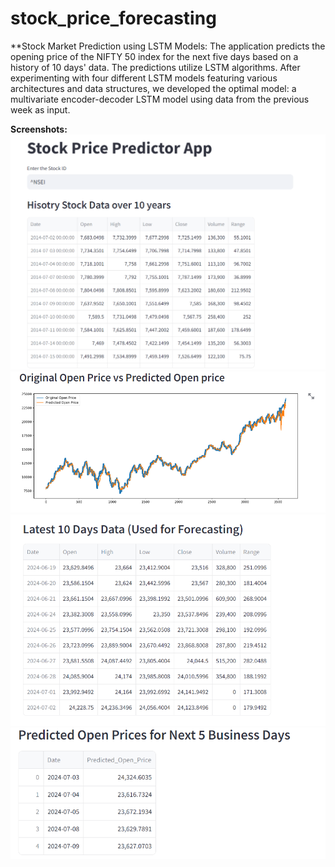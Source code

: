 # stock_price_forecasting

**Stock Market Prediction using LSTM Models: The application predicts the opening price of the NIFTY 50 index for the next five days based on a history of 10 days' data. The predictions utilize LSTM algorithms. After experimenting with four different LSTM models featuring various architectures and data structures, we developed the optimal model: a multivariate encoder-decoder LSTM model using data from the previous week as input.

**Screenshots:** <br/>
<img src="https://github.com/phanvy5403/stock_price_forecasting/blob/main/screen_shots/raw%20data.png">
<img src="https://github.com/phanvy5403/stock_price_forecasting/blob/main/screen_shots/plot%20data.png">
<img src="https://github.com/phanvy5403/stock_price_forecasting/blob/main/screen_shots/input%20data.png">
<img src="https://github.com/phanvy5403/stock_price_forecasting/blob/main/screen_shots/predicted%20data.png">
